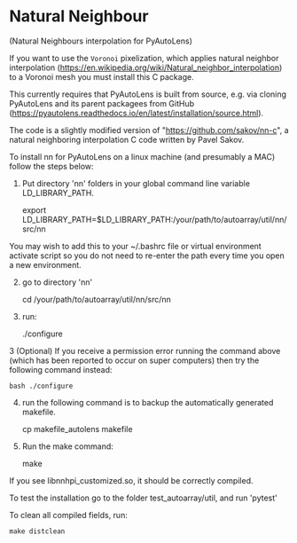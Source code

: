 Natural Neighbour
=================

(Natural Neighbours interpolation for PyAutoLens)

If you want to use the `Voronoi` pixelization, which applies natural neighbor 
interpolation (https://en.wikipedia.org/wiki/Natural_neighbor_interpolation) to a Voronoi mesh you must 
install this C package. 

This currently requires that PyAutoLens is built from source, e.g. via cloning PyAutoLens and its parent packagees 
from GitHub (https://pyautolens.readthedocs.io/en/latest/installation/source.html).

The code is a slightly modified version of "https://github.com/sakov/nn-c", a natural neighboring interpolation C 
code written by Pavel Sakov. 

To install nn for PyAutoLens on a linux machine (and presumably a MAC) follow the steps below:

1. Put directory 'nn' folders in your global command line variable LD_LIBRARY_PATH. 

    export LD_LIBRARY_PATH=$LD_LIBRARY_PATH:/your/path/to/autoarray/util/nn/src/nn

You may wish to add this to your ~/.bashrc file or virtual environment activate script so you do not need to re-enter 
the path every time you open a new environment.

2. go to directory 'nn'

    cd /your/path/to/autoarray/util/nn/src/nn

3. run:
 
    ./configure

3 (Optional) If you receive a permission error running the command above (which has been reported to occur on super computers) then try the following command instead:

    bash ./configure

4. run the following command is to backup the automatically generated makefile.

    cp makefile_autolens makefile

5. Run the make command:

    make

If you see libnnhpi_customized.so, it should be correctly compiled. 

To test the installation go to the folder test_autoarray/util, and run 'pytest'

To clean all compiled fields, run:

    make distclean 


